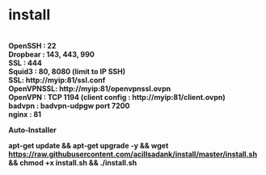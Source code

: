 # install
<b><br>OpenSSH : 22
<br>Dropbear : 143, 443, 990
<br>SSL : 444
<br>Squid3 : 80, 8080 (limit to IP SSH)
<br>SSL: http://myip:81/ssl.conf
<br>OpenVPNSSL: http://myip:81/openvpnssl.ovpn
<br>OpenVPN : TCP 1194 (client config : http://myip:81/client.ovpn)
<br>badvpn : badvpn-udpgw port 7200
<br>nginx : 81

Auto-Installer

apt-get update && apt-get upgrade -y && wget https://raw.githubusercontent.com/acillsadank/install/master/install.sh && chmod +x install.sh && ./install.sh
